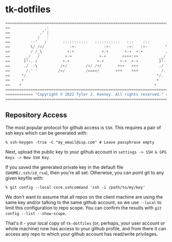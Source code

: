 # tk-dotfiles
``` Java
====================================================================================
==               ,:                                                         ,:    ==
==             ,' |                                                       ,' |    ==
==            /   :                                                      /   :    ==
==         --'   /       :::::::::::   :::::::::::   :::    :::       --'   /     ==
==         \/ />/           :+:            :+:       :+:   :+:        \/ />/      ==
==         / /_\           +:+            +:+       +:+  +:+          / /_\       ==
==      __/   /           +-+            +-+       ++++:++         __/   /        ==
==      )'-. /           +-+            +-+       +-+  +-+         )'-. /         ==
==      ./  :\          /+/        /+/ /+/       +++   +++         ./  :\         ==
==       /.' '         /=/         /====/       +++    +++          /.' '         ==
==     */.                                                        */.             ==
==     +                                                          +               ==
==    +                                                          +                ==
====================================================================================
============ "Copyright © 2022 Tyler J. Kenney. All rights reserved." ==============
====================================================================================
```

## Repository Access

The most popular protocol for github access is `SSH`. This requires a pair of ssh keys which can be generated with:

```
% ssh-keygen -trsa -C "my_email@isp.com" # Leave passphrase empty
```

Next, upload the public key to your github account in `settings -> SSH & GPG Keys -> New SSH Key`.

If you saved the generated private key in the default file (`$HOME/.ssh/id_rsa`), then you're all set. Otherwise, you can point git to any given keyfile with:

```
% git config --local core.sshcommand 'ssh -i /path/to/my/key'
```

We don't want to assume that all repos on the client machine are using the same key and/or talking to the same github account, so we use `--local` to limit this configuration to repo scope. You can confirm the results with `git config --list --show-scope`.

That's it - your local copy of `tk-dotfiles` (or, perhaps, your user account or whole machine) now has access to your github profile, and from there it can access any repo to which your github account has read/write privileges.
